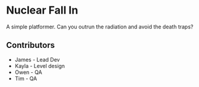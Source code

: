 # Nuclear Fall In

A simple platformer. Can you outrun the radiation and avoid the death traps?

## Contributors

- James - Lead Dev
- Kayla - Level design
- Owen - QA
- Tim - QA


